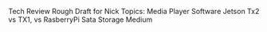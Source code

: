 Tech Review Rough Draft for Nick
Topics:
Media Player Software
Jetson Tx2 vs TX1, vs RasberryPi
Sata Storage Medium

